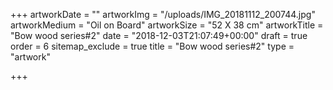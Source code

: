+++
artworkDate = ""
artworkImg = "/uploads/IMG_20181112_200744.jpg"
artworkMedium = "Oil on Board"
artworkSize = "52 X 38 cm"
artworkTitle = "Bow wood series#2"
date = "2018-12-03T21:07:49+00:00"
draft = true
order = 6
sitemap_exclude = true
title = "Bow wood series#2"
type = "artwork"

+++
